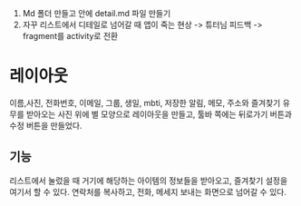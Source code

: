 1. Md 폴더 만들고 안에 detail.md 파일 만들기
2. 자꾸 리스트에서 디테일로 넘어갈 때 앱이 죽는 현상 -> 튜터님 피드백 -> fragment를 activity로 전환

# 레이아웃
이름,사진, 전화번호, 이메일, 그룹, 생일, mbti, 저장한 알림, 메모, 주소와 즐겨찾기 유무를
받아오는 사진 위에 별 모양으로 레이아웃을 만들고, 툴바 쪽에는 뒤로가기 버튼과 수정 버튼을 만들었다.

## 기능
리스트에서 눌렀을 때 거기에 해당하는 아이템의 정보들을 받아오고, 즐겨찾기 설정을 여기서 할 수 있다.
연락처를 복사하고, 전화, 메세지 보내는 화면으로 넘어갈 수 있다.